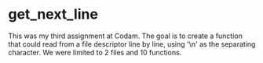 # get_next_line
This was my third assignment at Codam. The goal is to create a function that could read from a file descriptor line by line, using '\n' as the separating character. We were limited to 2 files and 10 functions.
